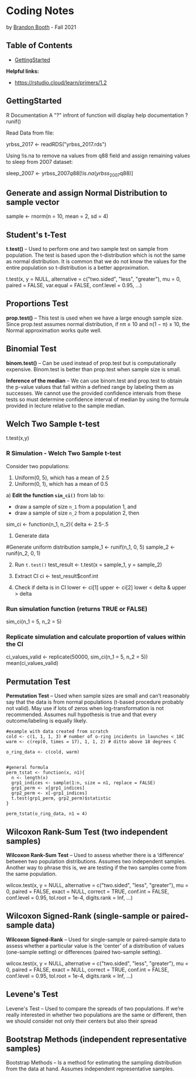 # Coding Notes
by [Brandon Booth](https://brandon-booth.com/) - Fall 2021


## Table of Contents
- [GettingStarted](#GettingStarted)


**Helpful links:**
- https://rstudio.cloud/learn/primers/1.2


## GettingStarted

R Documentation
A "?" infront of function will display help documentation
?runif()

Read Data from file:

yrbss_2017 <- readRDS("yrbss_2017.rds")

Using !is.na to remove na values from q88 field and assign remaining values to sleep from 2007 dataset:

sleep_2007 <- yrbss_2007$q88[!is.na(yrbss_2007$q88)]


## Generate and assign Normal Distribution to sample vector
sample <- rnorm(n = 10, mean = 2, sd = 4)

## Student's t-Test
**t.test()** – Used to perform one and two sample test on sample from population. The test is based upon the t-distribution which is not the same as normal distribution. It is common that we do not know the values for the entire population so t-distribution is a better approximation.

t.test(x, y = NULL,
       alternative = c("two.sided", "less", "greater"),
       mu = 0, paired = FALSE, var.equal = FALSE,
       conf.level = 0.95, ...)
       
## Proportions Test
**prop.test()** – This test is used when we have a large enough sample size. Since prop.test assumes normal distribution, if nπ ≥ 10 and n(1 − π) ≥ 10, the Normal approximation works 
quite well.


## Binomial Test
**binom.test()** – Can be used instead of prop.test but is computationally expensive. Binom.test is better than prop.test when sample size is small.

**Inference of the median** – We can use binom.test and prop.test to obtain the p-value values that fall within a defined range by labeling them as successes. We cannot use the provided confidence intervals from these tests so must determine confidence interval of median by using the formula  provided in lecture relative to the sample median.


## Welch Two Sample t-test
t.test(x,y)

### R Simulation - Welch Two Sample t-test

Consider two populations:

1. Uniform(0, 5), which has a mean of 2.5
2. Uniform(0, 1), which has a mean of 0.5

a\) **Edit the function `sim_ci()`** from lab to:

* draw a sample of size `n_1` from a population 1, and
* draw a sample of size `n_2` from a population 2, then 

sim_ci <- function(n_1, n_2){
  delta <- 2.5-.5

  1) Generate data

  #Generate uniform distribution
  sample_1 <- runif(n_1, 0, 5)
  sample_2 <- runif(n_2, 0, 1)
  
  2) Run `t.test()`
  test_result <- t.test(x = sample_1, y = sample_2)
  
  3) Extract CI
  ci <- test_result$conf.int
  
  4) Check if delta is in CI
  lower <- ci[1]
  upper <- ci[2]
  lower < delta & upper > delta
  

### Run simulation function (returns TRUE or FALSE)
sim_ci(n_1 = 5, n_2 = 5)


### Replicate simulation and calculate proportion of values within the CI
ci_values_valid <- replicate(50000, sim_ci(n_1 = 5, n_2 = 5))
mean(ci_values_valid)



## Permutation Test
**Permutation Test** – Used when sample sizes are small and can’t reasonably say that the data is from normal populations (t-based procedure probably not valid). May use if lots of zeros when log-transformation is not recommended. Assumes null hypothesis is true and that every outcome/labeling is equally likely.


    #example with data created from scratch
    cold <- c(1, 1, 1, 3) # number of o-ring incidents in launches < 18C
    warm <- c(rep(0, times = 17), 1, 1, 2) # ditto above 18 degrees C

    o_ring_data <- c(cold, warm)
    
    
    #general formula
    perm_tstat <- function(x, n1){
      n <- length(x)
      grp1_indices <- sample(1:n, size = n1, replace = FALSE)
      grp1_perm <- x[grp1_indices] 
      grp2_perm <- x[-grp1_indices] 
      t.test(grp1_perm, grp2_perm)$statistic
    }
    
    perm_tstat(o_ring_data, n1 = 4)

## Wilcoxon Rank-Sum Test (two independent samples)
**Wilcoxon Rank-Sum Test** – Used to assess whether there is a ‘difference’ between two population distributions. Assumes two independent samples. Another way to phrase this is, we are testing if the two samples come from the same population.

wilcox.test(x, y = NULL,
            alternative = c("two.sided", "less", "greater"),
            mu = 0, paired = FALSE, exact = NULL, correct = TRUE,
            conf.int = FALSE, conf.level = 0.95,
            tol.root = 1e-4, digits.rank = Inf, ...)


## Wilcoxon Signed-Rank (single-sample or paired-sample data)
**Wilcoxon Signed-Rank** – Used for single-sample or paired-sample data to assess whether a particular value is the ‘center’ of a distribution of values (one-sample setting) or differences (paired two-sample setting).

wilcox.test(x, y = NULL,
            alternative = c("two.sided", "less", "greater"),
            mu = 0, paired = FALSE, exact = NULL, correct = TRUE,
            conf.int = FALSE, conf.level = 0.95,
            tol.root = 1e-4, digits.rank = Inf, ...)

## Levene's Test
Levene's Test – Used to compare the spreads of two populations. If we’re really interested in whether two populations are the same or different, then we should consider not only their centers but also their spread


## Bootstrap Methods (independent representative samples)
Bootstrap Methods – Is a method for estimating the sampling distribution from the data at hand. Assumes independent representative samples.





